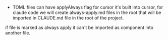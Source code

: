 - TOML files can have applyAlways flag for cursor it's built into cursor, for claude code we will create always-apply.md files in the root that will be imported in CLAUDE.md file in the root of the project.

if file is marked as always apply it can't be imported as component into another file.